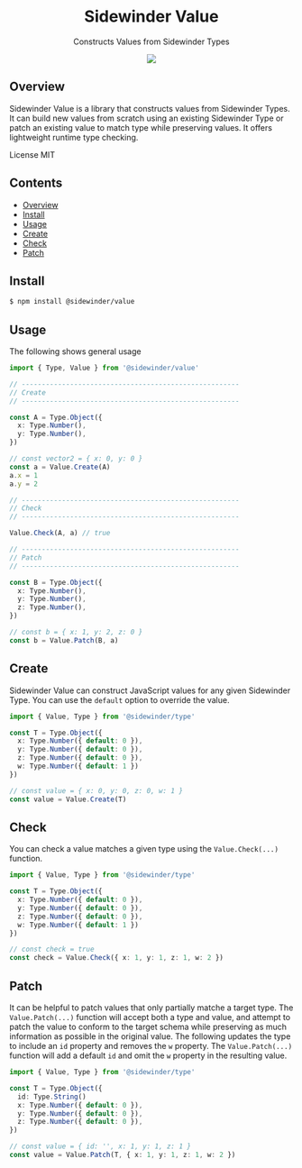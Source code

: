 <div align='center'>

<h1>Sidewinder Value</h1>

<p>Constructs Values from Sidewinder Types</p>

[<img src="https://img.shields.io/npm/v/@sidewinder/value?label=%40sidewinder%2Fvalue">](https://www.npmjs.com/package/@sidewinder/value)

</div>

<a name="Overview"></a>

## Overview

Sidewinder Value is a library that constructs values from Sidewinder Types. It can build new values from scratch using an existing Sidewinder Type or patch an existing value to match type while preserving values. It offers lightweight runtime type checking.

License MIT

## Contents

- [Overview](#Overview)
- [Install](#Install)
- [Usage](#Usage)
- [Create](#Create)
- [Check](#Check)
- [Patch](#Patch)

## Install

```bash
$ npm install @sidewinder/value
```

## Usage

The following shows general usage

```typescript
import { Type, Value } from '@sidewinder/value'

// ------------------------------------------------------
// Create
// ------------------------------------------------------

const A = Type.Object({
  x: Type.Number(),
  y: Type.Number(),
})

// const vector2 = { x: 0, y: 0 }
const a = Value.Create(A)
a.x = 1
a.y = 2

// ------------------------------------------------------
// Check
// ------------------------------------------------------

Value.Check(A, a) // true

// ------------------------------------------------------
// Patch
// ------------------------------------------------------

const B = Type.Object({
  x: Type.Number(),
  y: Type.Number(),
  z: Type.Number(),
})

// const b = { x: 1, y: 2, z: 0 }
const b = Value.Patch(B, a)
```

## Create

Sidewinder Value can construct JavaScript values for any given Sidewinder Type. You can use the `default` option to override the value.

```typescript
import { Value, Type } from '@sidewinder/type'

const T = Type.Object({
  x: Type.Number({ default: 0 }),
  y: Type.Number({ default: 0 }),
  z: Type.Number({ default: 0 }),
  w: Type.Number({ default: 1 })
})

// const value = { x: 0, y: 0, z: 0, w: 1 }
const value = Value.Create(T)
```

## Check

You can check a value matches a given type using the `Value.Check(...)` function.

```typescript
import { Value, Type } from '@sidewinder/type'

const T = Type.Object({
  x: Type.Number({ default: 0 }),
  y: Type.Number({ default: 0 }),
  z: Type.Number({ default: 0 }),
  w: Type.Number({ default: 1 })
})

// const check = true
const check = Value.Check({ x: 1, y: 1, z: 1, w: 2 })
```

## Patch

It can be helpful to patch values that only partially matche a target type. The `Value.Patch(...)` function will accept both a type and value, and attempt to patch the value to conform to the target schema while preserving as much information as possible in the original value. The following updates the type to include an `id` property and removes the `w` property. The `Value.Patch(...)` function will add a default `id` and omit the `w` property in the resulting value.

```typescript
import { Value, Type } from '@sidewinder/type'

const T = Type.Object({
  id: Type.String()
  x: Type.Number({ default: 0 }),
  y: Type.Number({ default: 0 }),
  z: Type.Number({ default: 0 }),
})

// const value = { id: '', x: 1, y: 1, z: 1 }
const value = Value.Patch(T, { x: 1, y: 1, z: 1, w: 2 })
```